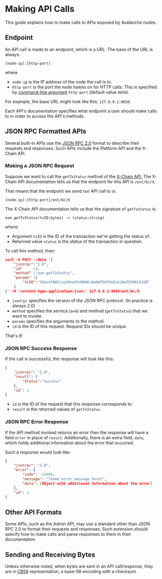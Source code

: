 # Making API Calls

This guide explains how to make calls to APIs exposed by Avalanche nodes.

## Endpoint

An API call is made to an endpoint, which is a URL. The base of the URL is always:

`[node-ip]:[http-port]`

where

* `node-ip` is the IP address of the node the call is to.
* `http-port` is the port the node listens on for HTTP calls. This is specified by [command-line argument](../references/command-line-interface.md) `http-port` (default value `9650`).

For example, the base URL might look like this: `127.0.0.1:9650`.

Each API's documentation specifies what endpoint a user should make calls to in order to access the API's methods.

## JSON RPC Formatted APIs

Several built-in APIs use the [JSON RPC 2.0](https://www.jsonrpc.org/specification) format to describe their requests and responses. Such APIs include the Platform API and the X-Chain API.

### Making a JSON RPC Request

Suppose we want to call the `getTxStatus` method of the [X-Chain API.](./avm.md)
The X-Chain API documentation tells us that the endpoint for this API is `/ext/bc/X`.

That means that the endpoint we send our API call to is:

`[node-ip]:[http-port]/ext/bc/X`

The X-Chain API documentation tells us that the signature of `getTxStatus` is:

`avm.getTxStatus(txID:bytes) -> (status:string)`

where:

*  Argument `txID` is the ID of the transaction we're getting the status of.
*  Returned value `status` is the status of the transaction in question.

To call this method, then:

```json
curl -X POST --data '{
    "jsonrpc":"2.0",
    "id"     :4,
    "method" :"avm.getTxStatus",
    "params" :{
        "txID":"2QouvFWUbjuySRxeX5xMbNCuAaKWfbk5FeEa2JmoF85RKLk2dD"
    }
}' -H 'content-type:application/json;' 127.0.0.1:9650/ext/bc/X
```

* `jsonrpc` specifies the version of the JSON RPC protocol. (In practice is always 2.0)
* `method` specifies the service (`avm`) and method (`getTxStatus`) that we want to invoke.
* `params` specifies the arguments to the method.
* `id` is the ID of this request. Request IDs should be unique.

That's it!

### JSON RPC Success Response

If the call is successful, the response will look like this:

```json
{
	"jsonrpc": "2.0",
	"result": {
		"Status":"Success"
	},
	"id": 1
}
```

* `id` is the ID of the request that this response corresponds to.
* `result` is the returned values of `getTxStatus`.

### JSON RPC Error Response

If the API method invoked returns an error then the response will have a field `error` in place of `result`.
Additionally, there is an extra field, `data`, which holds additional information about the error that occurred.

Such a response would look like:

```json
{
	"jsonrpc": "2.0",
	"error": {
		"code": -32600,
		"message": "[Some error message here]",
		"data": [Object with additional information about the error]
	},
	"id": 1
}
```

## Other API Formats

Some APIs, such as the Admin API, may use a standard other than JSON RPC 2.0 to format their requests and responses.
Such extension should specify how to make calls and parse responses to them in their documentation.

## Sending and Receiving Bytes

Unless otherwise noted, when bytes are sent in an API call/response, they are in [CB58] representation, a base-58 encoding with a checksum

[CB58]: ../../references/glossary/#cb58

